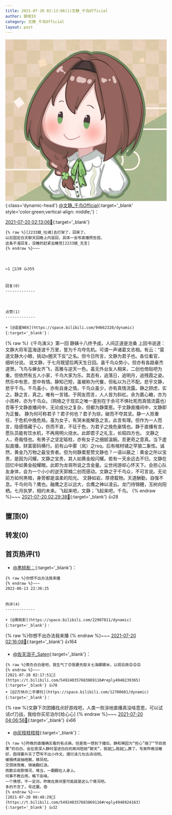 ```yaml
---
title: 2021-07-20 02:13:06(1)文静_千鸟Official
author: 御坂IO
category: 文静_千鸟Official
layout: post
---
```


![img](/images/ac7482ed1b9a7f203dc68c0c4a77c488a27b108a.jpg){:class='dynamic-head'}
[@文静_千鸟Official](https://space.bilibili.com/667526012/dynamic){:target='_blank' style='color:green;vertical-align: middle;'}：

[2021-07-20 02:13:06🔗](https://t.bilibili.com/549240357683869116){:target='_blank'}

~~~
{% raw %}[2233娘_吐魂]去打架了，回来了。
以后固定白天聊天回晚上内容回，具体一会写直播预告捏。
这条不准回复，没睡的赶紧去睡觉[2233娘_无言]
{% endraw %}~~~



↪️1 💬139 👍355


回复(0)
-------------



点赞(1)
-------------

+ [@诺星N0X](https://space.bilibili.com/94662328/dynamic){:target='_blank'}：
~~~
{% raw %}《千鸟演义》第一回
         静姨十八终予成，人间正道是沧桑
    上回书说道：文静大将军蓝海逐波千万里，誓为千鸟夺先机。可谓一声诸葛文丞相。有云：“莫道文静大小眼，挑动v圈天下反“之名。但今日所言，文静为君子也。各位看官，细听分说。
    说文静，于七月既望后两天生日回。虽千鸟众势小，但亦有各路豪杰道贺。飞鸟与蝉女齐飞，高雅与逆天一色。虽无外台友人相来，二创也倚贴吧为重。但依然有五人小家，千鸟大家为乐。其态有，追落日，追明月，追残霞之姿。然乐中有思，思中有情。静知己短，虽被称为代餐，但私以为己不配。悲乎文静，悲乎千鸟。千鸟虽小，亦有自身之情。千鸟众虽少，亦有真情流露。静之顾虑，实之。静之言，真之。唯有一言错。于网友而言，人人皆为斜杠。余为嘉心糖，亦为小孩梓，亦为千鸟众。（网络之于现实之唯一差别在于余可不惧社死而真情流露也）吾等于文静直播间中，无论成分之复杂，但都为静栗惹。于文静直播间中，文静即为正餐。
    静为何可称君子？君子何也？君子为琮，破而不夺其坚。静一人担重任，于危机中挽危局。虽为女子，有哭未能解急之言。此言有理。但作为一人而言，隐感情藏于心，伤而不哀，不征于色，为君子之挽危豪情也。静于直播有言，愿队员能有饮水机，不再用明火烧水。此即君子之礼玉，长昭四方也。
   文静之人，奇哉怪也。有男子之坚定砥柱，亦有女子之细腻温婉。吾更奇之意真。当下虚拟直播，财富密码横行。前有山中雾（岚）之rsq，后有棺材铺之罕狼二象性。诚然，黄金乃万物之最宝贵者。但为何静栗惹赞文静也？一语以蔽之：黄金之所以宝贵，是因为闪耀。文静之宝贵，其人如黄金般闪耀。若有一天余远去不归，文静在回忆中如黄金般耀眼。此即为龙哥所说之含金量。尘世闲游却心怀天下。会担心队友身体，会为一个小小的逆天郭楠二创而感动。文静之于千鸟众，不可言说。无论前方如何黑暗，身旁都是温柔的阳光。
   文静如岩，厚德载物。天道酬勤，自强不息。千鸟何鸟？鹰也。融鹰之志以远大，合鹰之神以凌云。龙门待锦鲤，玉树向阳栖。七月执梦，相约未来。飞起来吧，文静；飞起来吧，千鸟。
{% endraw %}~~~
[2021-07-20 02:29:38🔗](https://t.bilibili.com/549240357683869116#reply4948272299){:target='_blank'} 👍28


置顶(0)
-------------



转发(0)
-------------



首页热评(1)
-------------

+ [@黒桃影：](https://space.bilibili.com/22907811/dynamic){:target='_blank'}：
~~~
{% raw %}你想不出办法我来播
{% endraw %}~~~
2022-06-13 22:36:25


热评(4)
-------------

+ [@黒桃影](https://space.bilibili.com/22907811/dynamic){:target='_blank'}：
~~~
{% raw %}你想不出办法我来播
{% endraw %}~~~
[2021-07-20 02:16:08🔗](https://t.bilibili.com/549240357683869116#reply4948237946){:target='_blank'} 👍164
+ [@佐天泪子_Saten](https://space.bilibili.com/22646444/dynamic){:target='_blank'}：
~~~
{% raw %}欺负白白是吧，我生气了😠我要先取关七海娜娜米，以观后效😡😡😡
{% endraw %}~~~
[2021-07-20 02:17:51🔗](https://t.bilibili.com/549240357683869116#reply4948239365){:target='_blank'} 👍78
+ [@2万块の二手摩托](https://space.bilibili.com/12700681/dynamic){:target='_blank'}：
~~~
{% raw %}文静下次团播找点好游戏吧，人类一败涂地直播真没啥意思，可以试试cf刀战，我给你买尼泊尔[给心心]
{% endraw %}~~~
[2021-07-20 04:06:56🔗](https://t.bilibili.com/549240357683869116#reply4948413950){:target='_blank'} 👍66
+ [@灰枝枝枝枝](https://space.bilibili.com/7845903/dynamic){:target='_blank'}：
~~~
{% raw %}昨晚的直播确实看的有点麻。但是我一想到下播后，静和琳因为“担心”搞了“节目效果”的白白，会在夜深人静时溜进白白的房间陪她“聊天”，我就🥵…我就🥵…算了。写男昨晚没睡好，困得要升天了😇写不出小作文。摆烂读几句古诗词吧。
缓揭绣衾抽皓腕，移凤枕。
交颈效鸳鸯，锦被翻红浪。
雨歇云收那情况，难当，一翻翻在人身上。
何事不教云雨，略下巫峰。
一个猜想，不一定对。昨晚在房间里可能就是这么个情况吧。
多的不念了。号还要。😨
{% endraw %}~~~
[2021-07-20 08:48:29🔗](https://t.bilibili.com/549240357683869116#reply4948924163){:target='_blank'} 👍32



